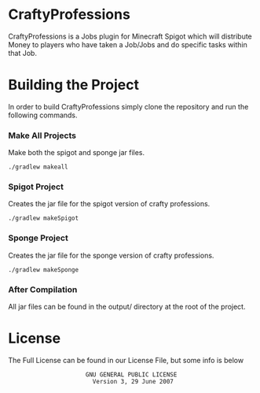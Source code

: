 # CraftyProfessions
CraftyProfessions is a Jobs plugin for Minecraft Spigot which will distribute Money to players who have taken a Job/Jobs and do specific tasks within that Job.

# Building the Project
In order to build CraftyProfessions simply clone the repository and run the following commands.

### Make All Projects
<p>Make both the spigot and sponge jar files.</p>
<code>./gradlew makeall</code>

### Spigot Project
<p>Creates the jar file for the spigot version of crafty professions.</p>
<code>./gradlew makeSpigot</code>

### Sponge Project
<p>Creates the jar file for the sponge version of crafty professions.</p>
<code>./gradlew makeSponge</code>

### After Compilation
All jar files can be found in the output/ directory at the root of the project.

# License
The Full License can be found in our License File, but some info is below                     

                          GNU GENERAL PUBLIC LICENSE
                            Version 3, 29 June 2007
